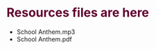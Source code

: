 <!DOCTYPE html>
<html>
  <body>
    <h1 style="color: #610030;">Resources files are here</h1>
    <ul>
      <li>School Anthem.mp3</li>
      <li>School Anthem.pdf</li>
    </ul>
  </body>
</html>
